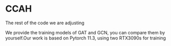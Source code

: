 # CCAH
The rest of the code we are adjusting

We provide the training models of GAT and GCN, you can compare them by yourself.Our work is based on Pytorch 11.3, using two RTX3090s for training
